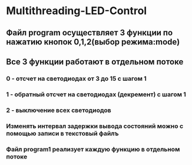 # Multithreading-LED-Control
## Файл program осуществляет 3 функции по нажатию кнопок 0,1,2(выбор режима:mode)
## Все 3 функции работают в отдельном потоке
### 0 - отсчет на светодиодах от 3 до 15 с шагом 1
### 1 - обратный отсчет на светодиодах (декремент)  с шагом 1
### 2 - выключение всех светодиодов
### Изменять интервал задержки вывода состояний можно с помощью записи в текстовый файлъ
### Файл program1 реализует каждую функцию в отдельном потоке
